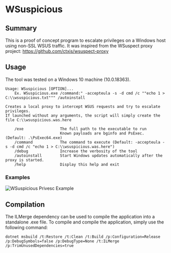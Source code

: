 # WSuspicious

## Summary
This is a proof of concept program to escalate privileges on a Windows host using non-SSL WSUS traffic.
It was inspired from the WSuspect proxy project: https://github.com/ctxis/wsuspect-proxy

## Usage
The tool was tested on a Windows 10 machine (10.0.18363).

```
Usage: WSuspicious [OPTION]...
    Ex. WSuspicious.exe /command:" -accepteula -s -d cmd /c ""echo 1 > C:\\wsuspicious.txt""" /autoinstall
    
Creates a local proxy to intercept WSUS requests and try to escalate privileges.
If launched without any arguments, the script will simply create the file C:\\wsuspicious.was.here

    /exe                The full path to the executable to run
                        Known payloads are bginfo and PsExec. (Default: .\PsExec64.exe)
    /command            The command to execute (Default: -accepteula -s -d cmd /c "echo 1 > C:\\wsuspicious.was.here")
    /debug              Increase the verbosity of the tool
    /autoinstall        Start Windows updates automatically after the proxy is started.
    /help               Display this help and exit
```

### Examples
![WSuspicious Privesc Example]()

## Compilation
The ILMerge dependency can be used to compile the application into a standalone .exe file.
To compile and compile the application, simply use the following command:
```
dotnet msbuild /t:Restore /t:Clean /t:Build /p:Configuration=Release /p:DebugSymbols=false /p:DebugType=None /t:ILMerge /p:TrimUnusedDependencies=true
```
